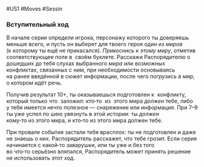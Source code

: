 #US1 #Moves #Sessin 
### Вступительный ход

В начале серии определи игрока, персонажу которого ты доверяешь меньше всего, и пусть он выберет для твоего героя один из *миров* (к которому ты ещё не прикасался). *Прикоснись к этому миру*, отметив соответствующее поле в  своём буклете. Расскажи Распорядителю о  дошедших до тебя слухах выбранного *мира* или возможных конфликтах, связанных с ним, при необходимости основываясь на ранее введённой в сюжет информации, после чего *погрузись в мир*, о котором идёт речь. 

Получив результат 10+, ты оказываешься подготовлен к  конфликту, который только что  заложил: кто‑то  из  этого мира *должен* тебе, либо у тебя  имеется нечто полезное — снаряжение или информация. 
При 7–9 ты уже успел по шею увязнуть в этой истории: ты *должен* кому‑то из этого мира, и кто‑то из этого мира должен тебе. 

При провале события застали тебя врасплох: ты не подготовлен и даже не знаешь о них. Распорядитель расскажет, что тебе грозит. 
Если серия начинается с какой‑то заварушки, или ты уже и без того во что‑то серьёзно вляпался, Распорядитель может принять решение не использовать этот *ход*.